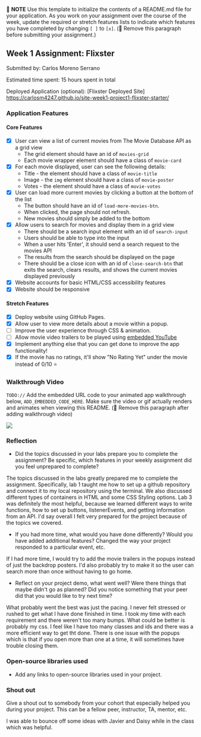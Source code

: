 📝 **NOTE** Use this template to initialize the contents of a README.md file for your application. As you work on your assignment over the course of the week, update the required or stretch features lists to indicate which features you have completed by changing `[ ]` to `[x]`. (🚫 Remove this paragraph before submitting your assignment.)

## Week 1 Assignment: Flixster

Submitted by: Carlos Moreno Serrano

Estimated time spent: 15 hours spent in total

Deployed Application (optional): [Flixster Deployed Site] https://carlosm4247.github.io/site-week1-project1-flixster-starter/

### Application Features

#### Core Features

- [x] User can view a list of current movies from The Movie Database API as a grid view
  - The grid element should have an id of `movies-grid`
  - Each movie wrapper element should have a class of `movie-card`
- [x] For each movie displayed, user can see the following details:
  - Title - the element should have a class of `movie-title`
  - Image - the `img` element should have a class of `movie-poster`
  - Votes - the element should have a class of `movie-votes`
- [x] User can load more current movies by clicking a button at the bottom of the list
  - The button should have an id of `load-more-movies-btn`.
  - When clicked, the page should not refresh.
  - New movies should simply be added to the bottom
- [x] Allow users to search for movies and display them in a grid view
  - There should be a search input element with an id of `search-input`
  - Users should be able to type into the input
  - When a user hits 'Enter', it should send a search request to the movies API
  - The results from the search should be displayed on the page
  - There should be a close icon with an id of `close-search-btn` that exits the search, clears results, and shows the current movies displayed previously
- [x] Website accounts for basic HTML/CSS accessibility features
- [x] Website should be responsive

#### Stretch Features

- [x] Deploy website using GitHub Pages.
- [x] Allow user to view more details about a movie within a popup.
- [ ] Improve the user experience through CSS & animation.
- [ ] Allow movie video trailers to be played using [embedded YouTube](https://support.google.com/youtube/answer/171780?hl=en)
- [x] Implement anything else that you can get done to improve the app functionality!
- [x] If the movie has no ratings, it'll show "No Rating Yet" under the movie instead of 0/10 ⭐️

### Walkthrough Video

`TODO://` Add the embedded URL code to your animated app walkthrough below, `ADD_EMBEDDED_CODE_HERE`. Make sure the video or gif actually renders and animates when viewing this README. (🚫 Remove this paragraph after adding walkthrough video)

<a href="https://www.loom.com/share/e9555dd956b946b7b7f600d838ff7106">
    <img style="max-width:300px;" src="https://cdn.loom.com/sessions/thumbnails/e9555dd956b946b7b7f600d838ff7106-with-play.gif">
  </a>

### Reflection

- Did the topics discussed in your labs prepare you to complete the assignment? Be specific, which features in your weekly assignment did you feel unprepared to complete?

The topics discussed in the labs greatly prepared me to complete the assignment. Specifically, lab 1 taught me how to set up a github repository and connect it to my local repository using the terminal. We also discussed different types of containers in HTML and some CSS Styling options. Lab 3 was definitely the most helpful, because we learned different ways to write functions, how to set up buttons, listenerEvents, and getting information from an API. I'd say overall I felt very prepared for the project because of the topics we covered.

- If you had more time, what would you have done differently? Would you have added additional features? Changed the way your project responded to a particular event, etc.
  
If I had more time, I would try to add the movie trailers in the popups instead of just the backdrop posters. I'd also probably try to make it so the user can search more than once without having to go home.

- Reflect on your project demo, what went well? Were there things that maybe didn't go as planned? Did you notice something that your peer did that you would like to try next time?

What probably went the best was just the pacing. I never felt stressed or rushed to get what I have done finished in time. I took my time with each requirement and there weren't too many bumps. What could be better is probably my css. I feel like I have too many classes and ids and there was a more efficient way to get tht done. There is one issue with the popups which is that if you open more than one at a time, it will sometimes have trouble closing them.

### Open-source libraries used

- Add any links to open-source libraries used in your project.

### Shout out

Give a shout out to somebody from your cohort that especially helped you during your project. This can be a fellow peer, instructor, TA, mentor, etc.

I was able to bounce off some ideas with Javier and Daisy while in the class which was helpful.
